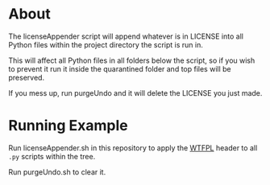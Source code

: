 # About

The licenseAppender script will append whatever is in LICENSE into all Python files
within the project directory the script is run in.

This will affect all Python files in all folders below the script, so if you wish to prevent it run it inside the quarantined folder and top files will be preserved.

If you mess up, run purgeUndo and it will delete the LICENSE you just made.


# Running Example

Run licenseAppender.sh in this repository to apply the [WTFPL](http://www.wtfpl.net/) header to all `.py` scripts within the tree. 

Run purgeUndo.sh to clear it.
